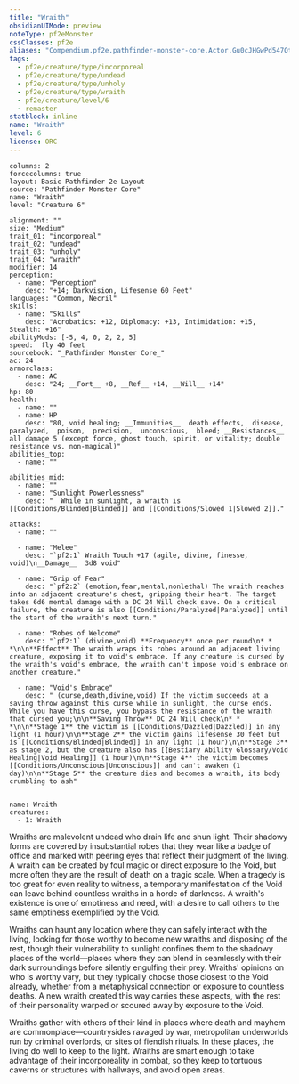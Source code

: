 ```yaml
---
title: "Wraith"
obsidianUIMode: preview
noteType: pf2eMonster
cssClasses: pf2e
aliases: "Compendium.pf2e.pathfinder-monster-core.Actor.Gu0cJHGwPd547OtC" 
tags:
  - pf2e/creature/type/incorporeal
  - pf2e/creature/type/undead
  - pf2e/creature/type/unholy
  - pf2e/creature/type/wraith
  - pf2e/creature/level/6
  - remaster
statblock: inline
name: "Wraith"
level: 6
license: ORC
---
```


```statblock
columns: 2
forcecolumns: true
layout: Basic Pathfinder 2e Layout
source: "Pathfinder Monster Core"
name: "Wraith"
level: "Creature 6"

alignment: ""
size: "Medium"
trait_01: "incorporeal"
trait_02: "undead"
trait_03: "unholy"
trait_04: "wraith"
modifier: 14
perception:
  - name: "Perception"
    desc: "+14; Darkvision, Lifesense 60 Feet"
languages: "Common, Necril"
skills:
  - name: "Skills"
    desc: "Acrobatics: +12, Diplomacy: +13, Intimidation: +15, Stealth: +16"
abilityMods: [-5, 4, 0, 2, 2, 5]
speed:  fly 40 feet
sourcebook: "_Pathfinder Monster Core_"
ac: 24
armorclass:
  - name: AC
    desc: "24; __Fort__ +8, __Ref__ +14, __Will__ +14"
hp: 80
health:
  - name: ""
  - name: HP
    desc: "80, void healing; __Immunities__  death effects,  disease,  paralyzed,  poison,  precision,  unconscious,  bleed; __Resistances__ all damage 5 (except force, ghost touch, spirit, or vitality; double resistance vs. non-magical)"
abilities_top:
  - name: ""

abilities_mid:
  - name: ""
  - name: "Sunlight Powerlessness"
    desc: "  While in sunlight, a wraith is [[Conditions/Blinded|Blinded]] and [[Conditions/Slowed 1|Slowed 2]]."

attacks:
  - name: ""

  - name: "Melee"
    desc: "`pf2:1` Wraith Touch +17 (agile, divine, finesse, void)\n__Damage__  3d8 void"

  - name: "Grip of Fear"
    desc: "`pf2:2` (emotion,fear,mental,nonlethal) The wraith reaches into an adjacent creature's chest, gripping their heart. The target takes 6d6 mental damage with a DC 24 Will check save. On a critical failure, the creature is also [[Conditions/Paralyzed|Paralyzed]] until the start of the wraith's next turn."

  - name: "Robes of Welcome"
    desc: "`pf2:1` (divine,void) **Frequency** once per round\n* * *\n\n**Effect** The wraith wraps its robes around an adjacent living creature, exposing it to void's embrace. If any creature is cursed by the wraith's void's embrace, the wraith can't impose void's embrace on another creature."

  - name: "Void's Embrace"
    desc: " (curse,death,divine,void) If the victim succeeds at a saving throw against this curse while in sunlight, the curse ends. While you have this curse, you bypass the resistance of the wraith that cursed you;\n\n**Saving Throw** DC 24 Will check\n* * *\n\n**Stage 1** the victim is [[Conditions/Dazzled|Dazzled]] in any light (1 hour)\n\n**Stage 2** the victim gains lifesense 30 feet but is [[Conditions/Blinded|Blinded]] in any light (1 hour)\n\n**Stage 3** as stage 2, but the creature also has [[Bestiary Ability Glossary/Void Healing|Void Healing]] (1 hour)\n\n**Stage 4** the victim becomes [[Conditions/Unconscious|Unconscious]] and can't awaken (1 day)\n\n**Stage 5** the creature dies and becomes a wraith, its body crumbling to ash"
 
```

```encounter-table
name: Wraith
creatures:
  - 1: Wraith
```



Wraiths are malevolent undead who drain life and shun light. Their shadowy forms are covered by insubstantial robes that they wear like a badge of office and marked with peering eyes that reflect their judgment of the living. A wraith can be created by foul magic or direct exposure to the Void, but more often they are the result of death on a tragic scale. When a tragedy is too great for even reality to witness, a temporary manifestation of the Void can leave behind countless wraiths in a horde of darkness. A wraith's existence is one of emptiness and need, with a desire to call others to the same emptiness exemplified by the Void.

Wraiths can haunt any location where they can safely interact with the living, looking for those worthy to become new wraiths and disposing of the rest, though their vulnerability to sunlight confines them to the shadowy places of the world—places where they can blend in seamlessly with their dark surroundings before silently engulfing their prey. Wraiths' opinions on who is worthy vary, but they typically choose those closest to the Void already, whether from a metaphysical connection or exposure to countless deaths. A new wraith created this way carries these aspects, with the rest of their personality warped or scoured away by exposure to the Void.

Wraiths gather with others of their kind in places where death and mayhem are commonplace—countrysides ravaged by war, metropolitan underworlds run by criminal overlords, or sites of fiendish rituals. In these places, the living do well to keep to the light. Wraiths are smart enough to take advantage of their incorporeality in combat, so they keep to tortuous caverns or structures with hallways, and avoid open areas.

